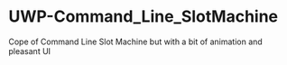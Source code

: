 # UWP-Command_Line_SlotMachine
 Cope of Command Line Slot Machine but with a bit of animation and pleasant UI
